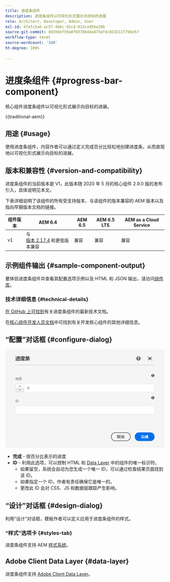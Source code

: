 ```yaml
---
title: 进度条组件
description: 进度条组件以可视化形式展示向目标的进展
role: Architect, Developer, Admin, User
exl-id: 47afc5a6-ac57-4b6c-92c4-015ca956a20b
source-git-commit: dd30def59a8f037864da875ef4c831b11f766e57
workflow-type: tm+mt
source-wordcount: '340'
ht-degree: 100%

---
```



# 进度条组件 {#progress-bar-component}

核心组件进度条组件以可视化形式展示向目标的进展。

{{traditional-aem}}

## 用途 {#usage}

使用进度条组件，内容作者可以通过定义完成百分比轻松地创建进度条，从而直观地以可视化形式展示向目标的进展。

## 版本和兼容性 {#version-and-compatibility}

进度条组件的当前版本是 V1，此版本随 2020 年 5 月的核心组件 2.9.0 版的发布引入，具体说明见本文。

下表详细说明了该组件的所有受支持版本、与该组件的版本兼容的 AEM 版本以及指向早期版本文档的链接。

| 组件版本 | AEM 6.4 | AEM 6.5 | AEM 6.5 LTS | AEM as a Cloud Service |
|---|---|---|---|---|
| v1 | 与<br>[版本 2.17.4](/help/versions.md) 和更低版本兼容 | 兼容 | 兼容 | 兼容 |

## 示例组件输出 {#sample-component-output}

要体验进度条组件并查看其配置选项示例以及 HTML 和 JSON 输出，请访问[组件库](https://adobe.com/go/aem_cmp_library_progressbar_cn)。

### 技术详细信息 {#technical-details}

[在 GitHub 上可找到](https://adobe.com/go/aem_cmp_tech_progress_v1_cn)有关进度条组件的最新技术文档。

在[核心组件开发人员文档](/help/developing/overview.md)中可找到有关开发核心组件的其他详细信息。

## “配置”对话框 {#configure-dialog}

![进度条组件的“编辑”对话框](/help/assets/progress-bar-edit.png)

* **完成** - 按百分比表示的进度
* **ID** - 利用此选项，可以控制 HTML 和 [Data Layer](/help/developing/data-layer/overview.md) 中的组件的唯一标识符。
   * 如果留空，系统会自动为您生成一个唯一 ID，可以通过检查结果页面找到该 ID。
   * 如果指定一个 ID，作者有责任确保它是唯一的。
   * 更改此 ID 会对 CSS、JS 和数据层跟踪产生影响。

## “设计”对话框 {#design-dialog}

利用“设计”对话框，模板作者可以定义应用于进度条组件的样式。

### “样式”选项卡 {#styles-tab}

进度条组件支持 AEM [样式系统](/help/get-started/authoring.md#component-styling)。

## Adobe Client Data Layer {#data-layer}

进度条组件支持 [Adobe Client Data Layer](/help/developing/data-layer/overview.md)。
